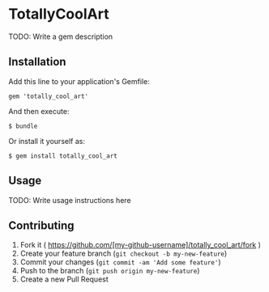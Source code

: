 # TotallyCoolArt

TODO: Write a gem description

## Installation

Add this line to your application's Gemfile:

    gem 'totally_cool_art'

And then execute:

    $ bundle

Or install it yourself as:

    $ gem install totally_cool_art

## Usage

TODO: Write usage instructions here

## Contributing

1. Fork it ( https://github.com/[my-github-username]/totally_cool_art/fork )
2. Create your feature branch (`git checkout -b my-new-feature`)
3. Commit your changes (`git commit -am 'Add some feature'`)
4. Push to the branch (`git push origin my-new-feature`)
5. Create a new Pull Request
